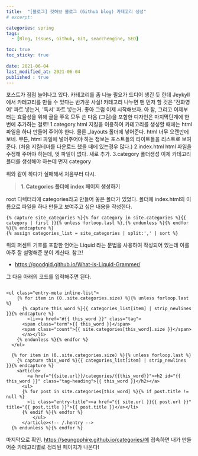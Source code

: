 ```yaml
---
title:  "[블로그] 깃허브 블로그 (Github blog) 카테고리 생성"
# excerpt: 

categories: spring
tags:
  - [Blog, Issues, Github, Git, searchengine, SEO]

toc: true
toc_sticky: true
 
date: 2021-06-04
last_modified_at: 2021-06-04
published : true
---
```


포스트가 점점 늘어나고 있다.
카테고리를 좀 나눌 필요가 드디어 생긴 듯 한데 Jeykyll에서 카테고리를 만들 수 있다는 반가운 사실! 카테고리 나누면 맨 먼저 할 것은 '전화영어' 파트 넣는거, '독서' 파트 넣는거.
좋아 그럼 이제 시작해보자. 
아 참, 그리고 이제부터는 효율성을 위해 글을 쭈욱 모두 쓴 다음 (그림)을 포함한 디자인은 마지막단계에 한번에 추가하는 걸로! 
1.category.html
지킬을 이용하여 카테고리를 생성할 때에는 html 파일을 하나 만들어 주어야 한다. 물론 _layouts 폴더에 넣어준다. html 너무 오랜만에 보네.
무튼, html 파일에 넣어주어야 하는 정보는 포스트들의 타이트들을 리스트로 보여준다. (처음 지킬테마를 다운로드 했을 때에 있는경우 많다.)
2.index.html
html 파일을 수정해 주어야 하는데, 엇 파일이 없다. 새로 추가.
3.category 폴더생성
이제 카테고리 폴더를 생성해야 하는데 먼저 category 

위와 같이 하다가 실패해서 처음부터 다시.

> **1. Categories 폴더에 index 페이지 생성하기**

root 디렉터리에 categories라고 만들어 놓은 폴더가 있었다. 폴더에 index.html의 이름으로 파일을 하나 만들고 보여주고 싶은 내용을 작성한다. 

```
{% capture site_categories %}{% for category in site.categories %}{{ category | first }}{% unless forloop.last %},{% endunless %}{% endfor %}{% endcapture %}
{% assign categories_list = site_categories | split:',' | sort %}
```
위의 퍼센트 기호를 포함한 언어는 Liquid 라는 문법을 사용하여 작성되어 있는데 이를 아주 잘 설명해준 분이 계신다. 참고!

* <ref>https://goodgid.github.io/What-is-Liquid-Grammer/</ref>

그 다음 아래의 코드를 입력해주면 된다.
```

<ul class="entry-meta inline-list">
    {% for item in (0..site.categories.size) %}{% unless forloop.last %}
      {% capture this_word %}{{ categories_list[item] | strip_newlines }}{% endcapture %}
        <li><a href="#{{ this_word }}" class="tag">
      <span class="term">{{ this_word }}</span>
      <span class="count">{{ site.categories[this_word].size }}</span>
      </a></li>
    {% endunless %}{% endfor %}
  </ul>
  
  {% for item in (0..site.categories.size) %}{% unless forloop.last %}
    {% capture this_word %}{{ categories_list[item] | strip_newlines }}{% endcapture %}
    <article>
        <a href="{{site.url}}/categories/{{this_word}}"><h2 id="{{ this_word }}" class="tag-heading">{{ this_word }}</h2></a>
      <ul>
      {% for post in site.categories[this_word] %}{% if post.title != null %}
        <li class="entry-title"><a href="{{ site.url }}{{ post.url }}" title="{{ post.title }}">{{ post.title }}</a></li>
      {% endif %}{% endfor %}
          </ul>
      </article><!-- /.hentry -->
  {% endunless %}{% endfor %}
```

마지막으로 확인.
https://seungpphire.github.io/categories/에 접속하면 내가 만들어준 카테고리별로 정리된 페이지가 나온다!